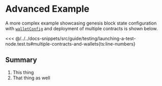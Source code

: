 <script setup>
  import { data } from '../../versions.data'
  const { forc } = data
  const url = `https://docs.fuel.network/docs/forc/commands/forc_test/`
</script>

# Advanced Example

A more complex example showcasing genesis block state configuration with [`walletConfig`](./reference.md#walletconfig) and deployment of multiple contracts is shown below.

<<< @/../../docs-snippets/src/guide/testing/launching-a-test-node.test.ts#multiple-contracts-and-wallets{ts:line-numbers}

## Summary

1.  This thing
1.  That thing as well
